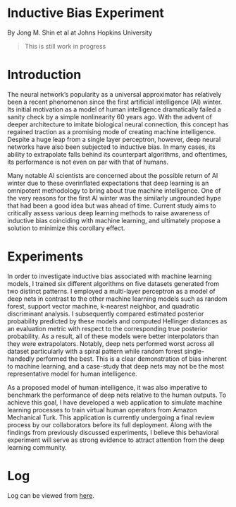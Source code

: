 # Inductive Bias Experiment
By Jong M. Shin et al at Johns Hopkins University
> This is still work in progress

# Introduction
The neural network’s popularity as a universal approximator has relatively been a recent phenomenon since the first artificial intelligence (AI) winter. Its initial motivation as a model of human intelligence dramatically failed a sanity check by a simple nonlinearity 60 years ago. With the advent of deeper architecture to imitate biological neural connection, this concept has regained traction as a promising mode of creating machine intelligence. Despite a huge leap from a single layer perceptron, however, deep neural networks have also been subjected to inductive bias. In many cases, its ability to extrapolate falls behind its counterpart algorithms, and oftentimes, its performance is not even on par with that of humans.

Many notable AI scientists are concerned about the possible return of AI winter due to these overinflated expectations that deep learning is an omnipotent methodology to bring about true machine intelligence. One of the very reasons for the first AI winter was the similarly ungrounded hype that had been a good idea but was ahead of time. Current study aims to critically assess various deep learning methods to raise awareness of inductive bias coinciding with machine learning, and ultimately propose a solution to minimize this corollary effect.

# Experiments
In order to investigate inductive bias associated with machine learning models, I trained six different algorithms on five datasets generated from two distinct patterns. I employed a multi-layer perceptron as a model of deep nets in contrast to the other machine learning models such as random forest, support vector machine, k-nearest neighbor, and quadratic discriminant analysis. I subsequently compared estimated posterior probability predicted by these models and computed Hellinger distances as an evaluation metric with respect to the corresponding true posterior probability. As a result, all of these models were better interpolators than they were extrapolators. Notably, deep nets performed worst across all dataset particularly with a spiral pattern while random forest single-handedly performed the best. This is a clear demonstration of bias inherent to machine learning, and a case-study that deep nets may not be the most representative model for human intelligence.

As a proposed model of human intelligence, it was also imperative to benchmark the performance of deep nets relative to the human outputs. To achieve this goal, I have developed a web application to simulate machine learning processes to train virtual human operators from Amazon Mechanical Turk. This application is currently undergoing a final review process by our collaborators before its full deployment. Along with the findings from previously discussed experiments, I believe this behavioral experiment will serve as strong evidence to attract attention from the deep learning community.

# Log
Log can be viewed from [here](LOG.md).